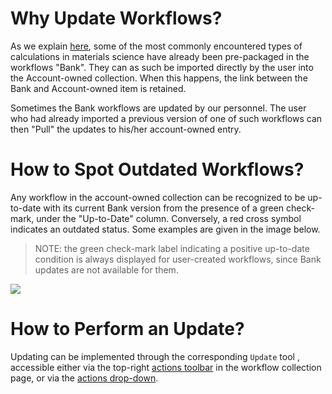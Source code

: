 # Why Update Workflows?

As we explain [here](../bank.md), some of the most commonly encountered types of calculations in materials science have already been pre-packaged in the workflows "Bank". They can as such be imported directly by the user into the Account-owned collection. When this happens, the link between the Bank and Account-owned item is retained.

Sometimes the Bank workflows are updated by our personnel. The user who had already imported a previous version of one of such workflows can then "Pull" the updates to his/her account-owned entry. 

# How to Spot Outdated Workflows?

Any workflow in the account-owned collection can be recognized to be up-to-date with its current Bank version from the presence of a green check-mark, under the "Up-to-Date" column. Conversely, a red cross symbol indicates an outdated status. Some examples are given in the image below. 

> NOTE: the green check-mark label indicating a positive up-to-date condition is always displayed for user-created workflows, since Bank updates are not available for them.

<img src="/images/updating-workflows.png"/>

# How to Perform an Update?

Updating can be implemented through the corresponding `Update` tool <i class="zmdi zmdi-refresh zmdi-hc-border"></i>, accessible either via the top-right [actions toolbar](/entities-general/ui/explorer.md#actions-toolbar) in the workflow collection page, or via the [actions drop-down](/entities-general/ui/explorer.md#actions-dropdown).
